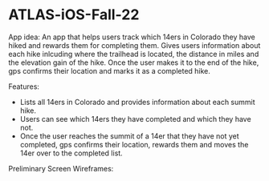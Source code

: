 # ATLAS-iOS-Fall-22

App idea: An app that helps users track which 14ers in Colorado they have hiked and rewards them for completing them. Gives users information about each hike inlcuding where the trailhead is located, the distance in miles and the elevation gain of the hike. Once the user makes it to the end of the hike, gps confirms their location and marks it as a completed hike.

Features: 
-   Lists all 14ers in Colorado and provides information about each summit hike.
-   Users can see which 14ers they have completed and which they have not.
-   Once the user reaches the summit of a 14er that they have not yet completed, gps confirms their location, rewards them and moves the 14er over to the completed list.

Preliminary Screen Wireframes:
